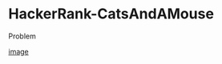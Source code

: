 # HackerRank-CatsAndAMouse

Problem 

[image](https://user-images.githubusercontent.com/61540599/127896011-bc27a6d1-84cb-428f-968a-ffeaca9913ea.png)
